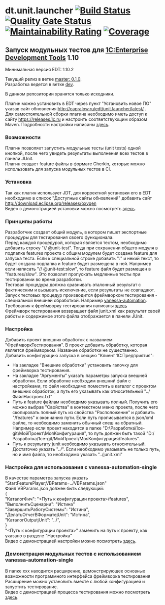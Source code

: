 ﻿# dt.unit.launcher [![Build Status](https://travis-ci.org/DoublesunRUS/ru.capralow.dt.unit.launcher.svg)](https://travis-ci.org/DoublesunRUS/ru.capralow.dt.unit.launcher) [![Quality Gate Status](https://sonarcloud.io/api/project_badges/measure?project=DoublesunRUS_ru.capralow.dt.unit.launcher&metric=alert_status)](https://sonarcloud.io/dashboard?id=DoublesunRUS_ru.capralow.dt.unit.launcher) [![Maintainability Rating](https://sonarcloud.io/api/project_badges/measure?project=DoublesunRUS_ru.capralow.dt.unit.launcher&metric=sqale_rating)](https://sonarcloud.io/dashboard?id=DoublesunRUS_ru.capralow.dt.unit.launcher) [![Coverage](https://sonarcloud.io/api/project_badges/measure?project=DoublesunRUS_ru.capralow.dt.unit.launcher&metric=coverage)](https://sonarcloud.io/dashboard?id=DoublesunRUS_ru.capralow.dt.unit.launcher)


## Запуск модульных тестов для [1C:Enterprise Development Tools](http://v8.1c.ru/overview/IDE/) 1.10

Минимальная версия EDT: 1.10.2

Текущий релиз в ветке [master: 0.1.0](https://github.com/DoublesunRUS/ru.capralow.dt.unit.launcher/tree/master).<br>
Разработка ведется в ветке [dev](https://github.com/DoublesunRUS/ru.capralow.dt.unit.launcher/tree/dev).<br>

В данном репозитории хранятся только исходники.<br>

Плагин можно установить в EDT через пункт "Установить новое ПО" указав сайт обновления http://capralow.ru/edt/unit.launcher/latest/ .<br>
Для самостоятельной сборки плагина необходимо иметь доступ к сайту https://releases.1c.ru и настроить соответствующим образом Maven. Подробности настройки написаны [здесь](https://github.com/1C-Company/dt-example-plugins/blob/master/simple-plugin/README.md).<br>

### Возможности
Плагин позволяет запустить модульные тесты (unit tests) одной кнопкой, после чего увидеть результаты выполнения всех тестов в панели JUnit.<br>
Плагин создает feature файлы в формате Gherkin, которые можно использовать для запуска модульных тестов в CI.

### Установка
Так как плагин использует JDT, для корректной установки его в EDT необходимо в список "Доступные сайты обновлений" добавить сайт
http://download.eclipse.org/releases/oxygen <br>
Видео с демонстрацией установки можно посмотреть [здесь](https://youtu.be/BCQfR_Ve444).

### Принципы работы
Разработчик создает общий модуль, в котором пишет экспортные процедуры для тестирования своего функционала.<br>
Перед каждой процедурой, которая является тестом, необходимо добавить строку "// @unit-test". Тогда при сохранении общего модуля в подпапке features проекта с общим модулем будет создана feature для запуска теста. Если к специальной строке добавить ":" и некий текст, то будет создана подпапка и feature будет размещена в ней. Например если написать "// @unit-test:slow", то feature файл будет размещен в "features/slow". Это позволит пропускать медленные тесты при тестировании во время разработки.<br>
Тестовая процедура должна сравнивать эталонный результат с фактическим и вызывать исключение, если результаты не совпадают.<br>
Запуск тестовых процедур производится фреймворком тестирования - специальной внешней обработкой. Например [vanessa-automation](https://github.com/Pr-Mex/vanessa-automation). Требования к фреймворку тестирования написаны [здесь](https://github.com/DoublesunRUS/ru.capralow.dt.unit.launcher/blob/master/TEST_FRAMEWORK_API.md) <br>
Фреймворк тестирования возвращает файл junit.xml как разультат своей работы и содержимое этого файла отображается в панели JUnit.

### Настройка
Добавить проект внешних обработок с названием "ФреймворкТестирования". В проект добавить обработку, которая является фреймворком.
Название обработки не существенно.<br>
Добавить конфигурацию запуска в секцию "Клиент 1С:Предприятия":
  - На закладке "Внешние обработки" установить галочку для фреймворка тестирования.<br>
  - На закладке "Аргументы" указать параметры запуска внешней обработки. Если обработке необходим внешний файл с настройками, то файл необходимо поместить в каталог с проектом внешних обработок, а путь его указывать как относительный "../ФайлНастроек.txt"<br>
  - Путь к feature файлам необходимо указывать полный. Получить его можно выбрав "Свойства" в контекстном меню проекта, после чего скопировать полный путь из свойства "Расположение" и добавить "/features" к окончанию пути. Если путь прописывается в json/xml файле, то необходимо заменить обычный слеш на обратный. Например если проект находится в папке "D:\Разработка\1ce-git\МойПроект\МояКонфигурация", то путь должен быть такой "D:/Разработка/1ce-git/МойПроект/МояКонфигурация/features". <br>
  - Путь к результату junit необходимо указывать относительный. Достаточно указать "../". Если необходимо указывать не только путь, но и имя файла, то необходимо указать "../junit.xml"

### Настройка для использования с vanessa-automation-single
В качестве параметра запуска указать "StartFeaturePlayer;VBParams=../VBParams.json"<br>
Файл VBParams.json должен быть следующий:<br>
{<br>
   "КаталогФич": "<Путь к конфигурации проекта>/features",<br>
   "ВыполнитьСценарии": "Истина"<br>
   "ЗавершитьРаботуСистемы": "Истина",<br>
   "ДелатьОтчетВФорматеjUnit": "Истина",<br>
   "КаталогOutputjUnit": "../",<br>
}<br>
"<Путь к конфигурации проекта>" заменить на путь к проекту, как указано в разделе "Настройка"<br>
Видео с демонстрацией настройки можно посмотреть [здесь](http://youtube.com).

### Демонстрация модульных тестов с использованием vanessa-automation-single
В папке ххх находится расширение, демонстрирующее основные возможности программного интерфейса фреймворка тестирования<br>
Расширение можно установить вместе с любой конфигурацией и запустить тестирование.<br>
Видео с демонстрацией процесса тестирования можно посмотреть [здесь](http://youtube.com).
